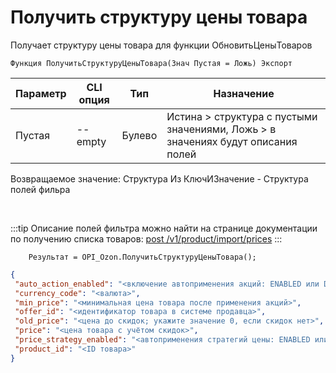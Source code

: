 ﻿---
sidebar_position: 8
---

# Получить структуру цены товара
 Получает структуру цены товара для функции ОбновитьЦеныТоваров



`Функция ПолучитьСтруктуруЦеныТовара(Знач Пустая = Ложь) Экспорт`

  | Параметр | CLI опция | Тип | Назначение |
  |-|-|-|-|
  | Пустая | --empty | Булево | Истина > структура с пустыми значениями, Ложь > в значениях будут описания полей |

  
  Возвращаемое значение:   Структура Из КлючИЗначение - Структура полей фильра

<br/>

:::tip
Описание полей фильтра можно найти на странице документации по получению списка товаров: [post /v1/product/import/prices](https://docs.ozon.ru/api/seller/#operation/ProductAPI_ImportProductsPrices)
:::
<br/>


```bsl title="Пример кода"
    Результат = OPI_Ozon.ПолучитьСтруктуруЦеныТовара();
```
    



```json title="Результат"
{
 "auto_action_enabled": "<включение автоприменения акций: ENABLED или DISABLED>",
 "currency_code": "<валюта>",
 "min_price": "<минимальная цена товара после применения акций>",
 "offer_id": "<идентификатор товара в системе продавца>",
 "old_price": "<цена до скидок; укажите значение 0, если скидок нет>",
 "price": "<цена товара с учётом скидок>",
 "price_strategy_enabled": "<автоприменения стратегий цены: ENABLED или DISABLED>",
 "product_id": "<ID товара>"
}
```
